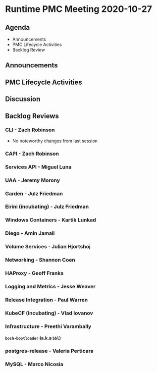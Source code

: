# Runtime PMC Meeting 2020-10-27

## Agenda

* Announcements
* PMC Lifecycle Activities
* Backlog Review


## Announcements


## PMC Lifecycle Activities


## Discussion



## Backlog Reviews

### CLI - Zach Robinson
- No noteworthy changes from last session

### CAPI - Zach Robinson


### Services API - Miguel Luna


### UAA - Jeremy Morony


### Garden - Julz Friedman


### Eirini (incubating) - Julz Friedman


### Windows Containers - Kartik Lunkad


### Diego - Amin Jamali


### Volume Services - Julian Hjortshoj


### Networking - Shannon Coen


### HAProxy - Geoff Franks


### Logging and Metrics - Jesse Weaver


### Release Integration - Paul Warren


### KubeCF (incubating) - Vlad Iovanov


### Infrastructure - Preethi Varambally

#### `bosh-bootloader` (a.k.a `bbl`)


### postgres-release - Valeria Perticara


### MySQL - Marco Nicosia
